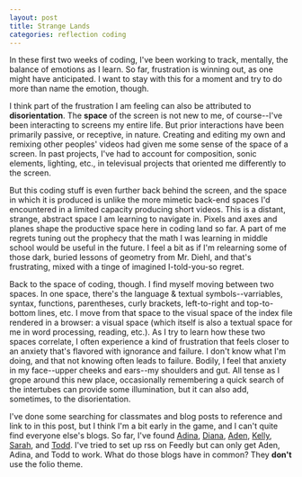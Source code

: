 ```yaml
---
layout: post
title: Strange Lands
categories: reflection coding
---
```


In these first two weeks of coding, I've been working to track, mentally, the balance of emotions as I learn. So far, frustration is winning out, as one might have anticipated. I want to stay with this for a moment and try to do more than name the emotion, though.

I think part of the frustration I am feeling can also be attributed to **disorientation**. The **space** of the screen is not new to me, of course--I've been interacting to screens my entire life. But prior interactions have been primarily passive, or receptive, in nature. Creating and editing my own and remixing other peoples' videos had given me some sense of the space of a screen. In past projects, I've had to account for composition, sonic elements, lighting, etc., in televisual projects that oriented me differently to the screen.

But this coding stuff is even further back behind the screen, and the space in which it is produced is unlike the more mimetic back-end spaces I'd encountered in a limited capacity producing short videos. This is a distant, strange, abstract space I am learning to navigate in. Pixels and axes and planes shape the productive space here in coding land so far. A part of me regrets tuning out  the prophecy that the math I was learning in middle school would be useful in the future. I feel a bit as if I'm relearning some of those dark, buried lessons of geometry from Mr. Diehl, and that's frustrating, mixed with a tinge of imagined I-told-you-so regret.

Back to the space of coding, though. I find myself moving between two spaces. In one space, there's the language & textual symbols--varriables, syntax, functions, parentheses, curly brackets, left-to-right and top-to-bottom lines, etc. I move from that space to the visual space of the index file rendered in a browser: a visual space (which itself is also a textual space for me in word processing, reading, etc.). As I try to learn how these two spaces correlate, I often experience a kind of frustration that feels closer to an anxiety that's flavored with ignorance and failure. I don't know what I'm doing, and that not knowing often leads to failure. Bodily, I feel that anxiety in my face--upper cheeks and ears--my shoulders and gut. All tense as I grope around this new place, occasionally remembering a quick search of the intertubes can provide some illumination, but it can also add, sometimes, to the disorientation.

I've done some searching for classmates and blog posts to reference and link to in this post, but I think I'm a bit early in the game, and I can't quite find everyone else's blogs. So far, I've found [Adina](http://ninjadina.github.io/), [Diana](http://dianarosenberger.github.io/), [Aden](http://adenj86.github.io/), [Kelly](http://kellypolasek.github.io/), [Sarah](http://sjhunton.github.io/), and [Todd](http://tbreijak.github.io/).  I've tried to set up rss on Feedly but can only get Aden, Adina, and Todd to work. What do those blogs have in common? They **don't** use the folio theme.
